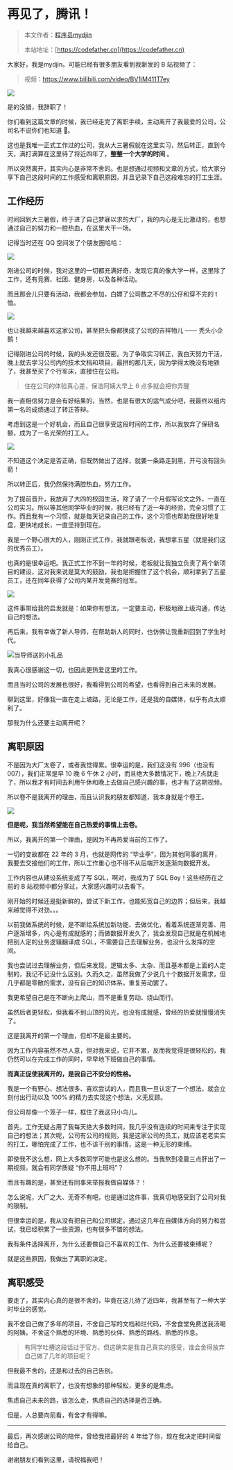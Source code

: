 # 再见了，腾讯！

> 本文作者：[程序员mydjin](https://yuyuanweb.feishu.cn/wiki/Abldw5WkjidySxkKxU2cQdAtnah)
>
> 本站地址：[https://codefather.cn](https://codefather.cn)

大家好，我是mydjin。可能已经有很多朋友看到我新发的 B 站视频了：

> 视频：https://www.bilibili.com/video/BV1iM411T7ey

![](https://pic.yupi.icu/5563/202311031059497.png)

是的没错，我辞职了！

你们看到这篇文章的时候，我已经走完了离职手续，主动离开了我最爱的公司，公司名不说你们也知道 🐶。

这也是我唯一正式工作过的公司，我从大三暑假就在这里实习，然后转正，直到今天，满打满算在这里待了将近四年了，**整整一个大学的时间** 。

所以突然离开，其实内心是非常不舍的。也是想通过视频和文章的方式，给大家分享下自己这段时间的工作感受和离职原因，并且记录下自己这段难忘的打工生涯。

## 工作经历

时间回到大三暑假，终于进了自己梦寐以求的大厂，我的内心是无比激动的，也想通过自己的努力和一腔热血，在这里大干一场。

记得当时还在 QQ 空间发了个朋友圈哈哈：

![](https://pic.yupi.icu/5563/202311031059827.png)

刚进公司的时候，我对这里的一切都充满好奇，发现它真的像大学一样，这里除了工作，还有竞赛、社团、健身房，以及各种活动。

而且那会儿只要有活动，我都会参加，白嫖了公司数之不尽的公仔和穿不完的 t 恤。

![](https://pic.yupi.icu/5563/202311031059513.jpeg)

也让我越来越喜欢这家公司，甚至把头像都换成了公司的吉祥物儿 —— 秃头小企鹅！

记得刚进公司的时候，我的头发还很茂密。为了争取实习转正，我白天努力干活，晚上就去学习公司内的技术文档和项目，最拼的那几天，因为学得太晚没有地铁了，我甚至买了个行军床，直接住在公司。

> 住在公司的体验真心差，保洁阿姨大早上 6 点多就会把你弄醒

我一直相信努力是会有好结果的，当然，也是有很大的运气成分吧，我最终以组内第一名的成绩通过了转正答辩。

考虑到这是一个好机会，而且自己很享受这段时间的工作，所以我放弃了保研名额，成为了一名光荣的打工人。

![](https://pic.yupi.icu/5563/202311031059682.png)

不知道这个决定是否正确，但既然做出了选择，就要一条路走到黑，开弓没有回头箭！

所以转正后，我仍然保持满腔热血，努力工作。

为了提前晋升，我放弃了大四的校园生活，除了请了一个月假写论文之外，一直在公司实习。所以等其他同学毕业的时候，我已经有了近一年的经验，完全习惯了工作。而且我有一个习惯，就是每天记录自己的工作，这个习惯也帮助我很好地复盘，更快地成长，一直坚持到现在。

我是一个野心很大的人，刚刚正式工作，我就跟老板说，我想拿五星（就是我们这的优秀员工）。

也真的是很幸运吧。我正式工作不到一年的时候，老板就让我独立负责了两个新项目的建设，这对我来说是莫大的鼓励，我也是把握住了这个机会，顺利拿到了五星员工，还在同年获得了公司内某开发竞赛的冠军。

![](https://pic.yupi.icu/5563/202311031059455.jpeg)

这件事带给我的启发就是：如果你有想法，一定要主动，积极地跟上级沟通，传达自己的想法。

再后来，我有幸做了新人导师，在帮助新人的同时，也仿佛让我重新回到了学生时代。

![](https://pic.yupi.icu/5563/202311031059475.jpeg)当导师送的小礼品

我真心很感谢这一切，也因此更热爱这里的工作。

而且当时公司的发展也很好，我看得到公司的希望，也看得到自己未来的发展。

聊到这里，好像我一直在走上坡路，无论是工作，还是我的自媒体，似乎有点太顺利了。

那我为什么还要主动离开呢？

## 离职原因

不是因为大厂太卷了，或者我觉得累。很幸运的是，我们这没有 996（也没有 007），我们正常是早 10 晚 6 午休 2 小时，而且绝大多数情况下，晚上7点就走了，所以我才有时间去利用午休和晚上去做自己感兴趣的事，也才有了这期视频。

所以卷不是我离开的理由，而且认识我的朋友都知道，我本身就是个卷王。

![](https://pic.yupi.icu/5563/202311031059091.jpeg)

**但是呢，我当然希望能在自己热爱的事情上去卷。**

所以，我离开的第一个理由，是因为不再热爱当前的工作了。

一切的变故都在 22 年的 3 月，也就是网传的 “毕业季”，因为其他同事的离开，我要去交接他们的工作，所以工作重心也不得不从后端开发逐渐向数据开发。

工作内容也从建设系统变成了写 SQL，啊对，我成为了 SQL Boy！这些经历在之前的 B 站视频中都分享过，大家感兴趣可以去看下。

刚开始的时候还是挺新鲜的，尝试下新工作，也能拓宽自己的边界；但后来，我越来越觉得不对劲。。。

以前我做系统的时候，是不断给系统加新功能、去做优化，看着系统逐渐完善、用户逐渐增多，内心是有成就感的；而做数据开发久了，我会发现自己就是在机械地把别人定的业务逻辑翻译成 SQL，不需要自己去理解业务，也没什么发挥的空间。

我也尝试过去理解业务，但后来发现，逻辑太多、太杂、而且基本都是上面的人定制的，我记不记没什么区别。久而久之，虽然我做了少说几十个数据开发需求，但几乎都是零散的需求，没有自己的知识体系，重复劳动罢了。

我更希望自己是在不断向上爬山，而不是重复劳动、绕山而行。

虽然后者更轻松，但我看不到山顶的风光，也没有成就感，曾经的热爱就慢慢消失了。

这是我离开的第一个理由，但却不是最主要的。

因为工作内容虽然不尽人意，但对我来说，它并不累，反而我觉得是很轻松的，我仍然可以在完成工作的同时，早早地下班做自己的事情。

**而真正促使我离开的，是我自己不安分的性格。**

我是一个有野心、想法很多、喜欢尝试的人，而且我一旦认定了一个想法，就会立刻付出行动以及 100% 的精力去实现这个想法，义无反顾。

但公司却像一个笼子一样，框住了我这只小鸟儿。

首先，工作无疑占用了我每天绝大多数时间，我几乎没有连续的时间来专注于实现自己的想法；其次呢，公司有公司的规则，我是这家公司的员工，就应该老老实实的打工，哪怕完成了工作，也不该干别的事情，这是一种无形的束缚。

即使我不这么想，网上大多数同学可能也是这么想的。当我熬到凌晨三点肝出了一期视频，就会有同学质疑 “你不用上班吗”？

而且有趣的是，甚至还有同事来举报我做自媒体？！

怎么说呢，大厂之大、无奇不有吧，也是通过这件事，我真切地感受到了公司对我的限制。

但很幸运的是，我从没有把自己和公司绑定。通过这几年在自媒体方向的努力和尝试，我已经积累了一些资源，也有很多不错的想法。

我有条件选择离开，为什么还要做自己不喜欢的工作、为什么还要被束缚呢？

就是这些原因，我做出了离职的决定。

## 离职感受

要走了，其实内心真的是很不舍的，毕竟在这儿待了近四年，我甚至有了一种大学时毕业的感觉。

我不舍自己做了多年的项目，不舍自己写的文档和烂代码，不舍食堂免费送我汤喝的阿姨，不舍这个熟悉的环境、熟悉的伙伴、熟悉的路线、熟悉的作息。

> 有同学吐槽这段话过于官方，但这确实是我自己真实的感受，谁会舍得放弃自己做了几年的项目呢？

但我最不舍的，还是和过去的自己告别。

而且现在真的离职了，也没有想象的那种轻松，更多的是焦虑。

焦虑自己未来的路，该怎么走，焦虑自己的选择是否正确。

但是，人总要向前看，有舍才有得嘛。



------


最后，再次感谢公司的陪伴，曾经我把最好的 4 年给了你，现在我决定把时间留给自己。

谢谢朋友们看到这里，请祝福我吧！